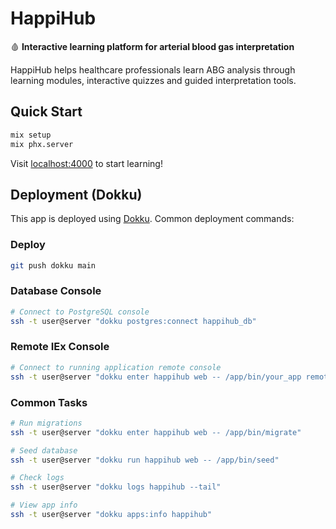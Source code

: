 # HappiHub

🩸 **Interactive learning platform for arterial blood gas interpretation**

HappiHub helps healthcare professionals learn ABG analysis through learning modules, interactive quizzes and guided interpretation tools.

## Quick Start

```bash
mix setup
mix phx.server
```

Visit [localhost:4000](http://localhost:4000) to start learning!

## Deployment (Dokku)

This app is deployed using [Dokku](https://dokku.com/). Common deployment commands:

### Deploy

```bash
git push dokku main
```

### Database Console

```bash
# Connect to PostgreSQL console
ssh -t user@server "dokku postgres:connect happihub_db"
```

### Remote IEx Console

```bash
# Connect to running application remote console
ssh -t user@server "dokku enter happihub web -- /app/bin/your_app remote"
```

### Common Tasks

```bash
# Run migrations
ssh -t user@server "dokku enter happihub web -- /app/bin/migrate"

# Seed database
ssh -t user@server "dokku run happihub web -- /app/bin/seed"

# Check logs
ssh -t user@server "dokku logs happihub --tail"

# View app info
ssh -t user@server "dokku apps:info happihub"
```

